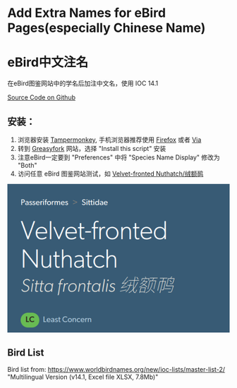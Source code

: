 # Add Extra Names for eBird Pages(especially Chinese Name)

# eBird中文注名
在eBird图鉴网站中的学名后加注中文名，使用 IOC 14.1

[Source Code on Github](https://github.com/ljk5403/eBirdExtraNames)

## 安装：

1. 浏览器安装 [Tampermonkey](https://www.tampermonkey.net/), 手机浏览器推荐使用 [Firefox](https://www.mozilla.org/en-US/firefox/browsers/mobile/android/) 或者 [Via](https://viayoo.com/zh-cn/)
2. 转到 [Greasyfork](https://greasyfork.org/en/scripts/495909-ebird-add-chinese-name-near-scientific-name) 网站，选择 "Install this script" 安装
3. 注意eBird一定要到 "Preferences" 中将 "Species Name Display" 修改为 "Both"
4. 访问任意 eBird 图鉴网站测试，如 [Velvet-fronted Nuthatch/绒额䴓](https://ebird.org/species/vefnut1/L1987536)

![](example.png)


## Bird List

Bird list from: <https://www.worldbirdnames.org/new/ioc-lists/master-list-2/> "Multilingual Version (v14.1, Excel file XLSX, 7.8Mb)"
